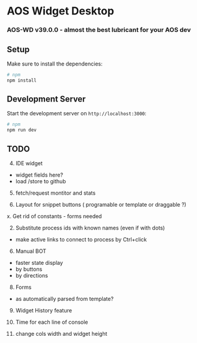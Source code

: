 # AOS Widget Desktop

### AOS-WD v39.0.0 - almost the best lubricant for your AOS dev

## Setup

Make sure to install the dependencies:

```bash
# npm
npm install
```

## Development Server

Start the development server on `http://localhost:3000`:

```bash
# npm
npm run dev
```

## TODO

4. IDE widget
 - widget fields here?
 - load /store to github

5. fetch/request montitor and stats

7. Layout for snippet buttons ( programable or template or draggable ?)

x. Get rid of constants - forms needed

2. Substitute process ids with known names (even if with dots)
 - make active links to connect to process by Ctrl+click
 
6. Manual BOT
 - faster state display
 - by buttons
 - by directions
 
8. Forms 
 - as automatically parsed from template?

9. Widget History feature

10. Time for each line of console

11. change cols width and widget height

